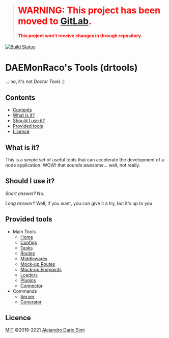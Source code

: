 > <h1 style="color:#ff0000">WARNING: This project has been moved to <a href="https://gitlab.com/daemonraco-dev/drtools">GitLab</a>.</h1>
> <h4 style="color:#ff0000">This project won't receive changes in through repository.</h4>

<!-- version-check:0.15.4 -->
<!-- version-warning -->
<!-- /version-warning -->

[![Build Status](https://travis-ci.org/daemonraco/drtools.svg?branch=master)](https://travis-ci.org/daemonraco/drtools)

# DAEMonRaco's Tools (drtools)
... no, it's not _Doctor Tools_ :)

## Contents
<!-- TOC depthfrom:2 updateonsave:true -->

- [Contents](#contents)
- [What is it?](#what-is-it)
- [Should I use it?](#should-i-use-it)
- [Provided tools](#provided-tools)
- [Licence](#licence)

<!-- /TOC -->

## What is it?
This is a simple set of useful tools that can accelerate the development of a node
application.
WOW! that sounds awesome... well, not really.

## Should I use it?
_Short answer?_ No.

_Long answer?_ Well, if you want, you can give it a try, but it's up to you.

## Provided tools
- Main Tools
    - [Home](docs/README.md)
    - [Configs](docs/configs.md)
    - [Tasks](docs/tasks.md)
    - [Routes](docs/routes.md)
    - [Middlewares](docs/middlewares.md)
    - [Mock-up Routes](docs/mock-routes.md)
    - [Mock-up Endpoints](docs/endpoints.md)
    - [Loaders](docs/loaders.md)
    - [Plugins](docs/plugins.md)
    - [Connector](docs/connector.md)
- Commands
    - [Server](docs/server.md)
    - [Generator](docs/generator.md)

## Licence
[MIT](https://opensource.org/licenses/MIT) &copy;2018-2021
[Alejandro Dario Simi](http://daemonraco.com)

